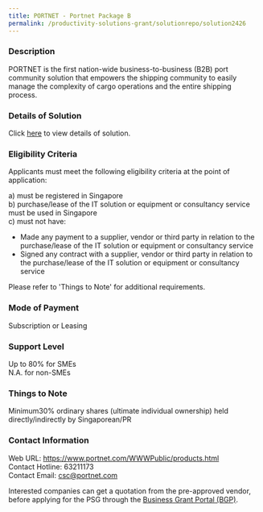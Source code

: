 ```yaml
---
title: PORTNET - Portnet Package B
permalink: /productivity-solutions-grant/solutionrepo/solution2426
---
```


### Description

PORTNET is the first nation-wide business-to-business (B2B) port community solution that empowers the shipping community to easily manage the complexity of cargo operations and the entire shipping process.

### Details of Solution

Click <a href='https://www.gobusiness.gov.sg/images/psg/Portnet_20200827_Desensitised_Annex_3_Part_2.pdf' target='_blank' rel='noopener'>here</a> to view details of solution.

### Eligibility Criteria

Applicants must meet the following eligibility criteria at the point of application:

a) must be registered in Singapore <br>
b) purchase/lease of the IT solution or equipment or consultancy service must be used in Singapore <br>
c) must not have:
- Made any payment to a supplier, vendor or third party in relation to the purchase/lease of the IT solution or equipment or consultancy service
- Signed any contract with a supplier, vendor or third party in relation to the purchase/lease of the IT solution or equipment or consultancy service

Please refer to 'Things to Note' for additional requirements.

### Mode of Payment
Subscription or Leasing

### Support Level
Up to 80% for SMEs <br>
N.A. for non-SMEs

### Things to Note
Minimum30% ordinary shares (ultimate individual ownership) held directly/indirectly by Singaporean/PR

### Contact Information
Web URL: https://www.portnet.com/WWWPublic/products.html <br>Contact Hotline: 63211173 <br>Contact Email: csc@portnet.com <br>

Interested companies can get a quotation from the pre-approved vendor, before applying for the PSG through the <a target='_blank' rel='noopener' href='https://www.businessgrants.gov.sg/'>Business Grant Portal (BGP)</a>.
